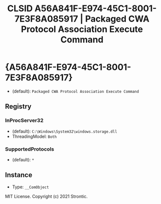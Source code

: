 ﻿---
title: "CLSID A56A841F-E974-45C1-8001-7E3F8A085917 | Packaged CWA Protocol Association Execute Command"
excerpt: What is COM-Object CLSID A56A841F-E974-45C1-8001-7E3F8A085917?
---

# {A56A841F-E974-45C1-8001-7E3F8A085917}

* (default): `Packaged CWA Protocol Association Execute Command`

## Registry


### InProcServer32

* (default): `C:\Windows\System32\windows.storage.dll`
* ThreadingModel: `Both`

### SupportedProtocols

* (default): `*`

## Instance

* Type: `__ComObject`

MIT License. Copyright (c) 2021 Strontic.


